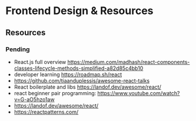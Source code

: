 # Frontend Design & Resources

## Resources

### Pending

- React.js full overview <https://medium.com/madhash/react-components-classes-lifecycle-methods-simplified-a82d85c4bb10>
- developer learning <https://roadmap.sh/react>
- <https://github.com/tiaanduplessis/awesome-react-talks>
- React boilerplate and libs <https://landof.dev/awesome/react/>
- react beginner pair programming: <https://www.youtube.com/watch?v=G-aO5hzo1aw>
- <https://landof.dev/awesome/react/>
- <https://reactpatterns.com/>
